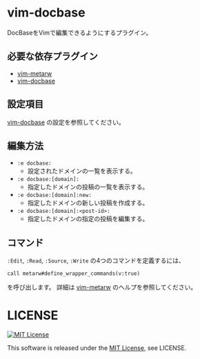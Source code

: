 # vim-docbase

DocBaseをVimで編集できるようにするプラグイン。

## 必要な依存プラグイン

* [vim-metarw](https://github.com/kana/vim-metarw)
* [vim-docbase](https://github.com/kyoh86/vim-docbase)

## 設定項目

[vim-docbase](https://github.com/kyoh86/vim-docbase) の設定を参照してください。

## 編集方法

* `:e docbase:`
  * 設定されたドメインの一覧を表示する。
* `:e docbase:[domain]:`
  * 指定したドメインの投稿の一覧を表示する。
* `:e docbase:[domain]:new:`
  * 指定したドメインの新しい投稿を作成する。
* `:e docbase:[domain]:<post-id>:`
  * 指定したドメインの指定の投稿を編集する。

## コマンド

`:Edit`, `:Read`, `:Source`, `:Write` の4つのコマンドを定義するには、

```vim
call metarw#define_wrapper_commands(v:true)
```

を呼び出します。
詳細は [vim-metarw](https://github.com/kana/vim-metarw) のヘルプを参照してください。

# LICENSE

[![MIT License](http://img.shields.io/badge/license-MIT-blue.svg)](http://www.opensource.org/licenses/MIT)

This software is released under the [MIT License](http://www.opensource.org/licenses/MIT), see LICENSE.
